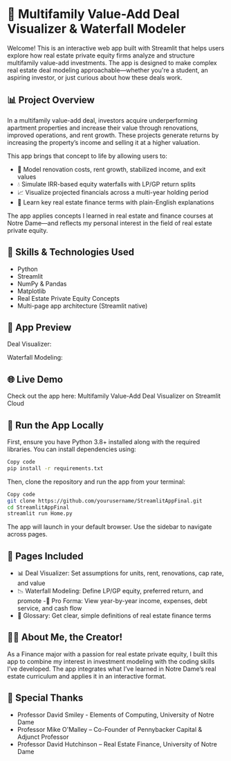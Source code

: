 # 🏢 Multifamily Value-Add Deal Visualizer & Waterfall Modeler
Welcome! This is an interactive web app built with Streamlit that helps users explore how real estate private equity firms analyze and structure multifamily value-add investments. The app is designed to make complex real estate deal modeling approachable—whether you're a student, an aspiring investor, or just curious about how these deals work.

## 📊 Project Overview
In a multifamily value-add deal, investors acquire underperforming apartment properties and increase their value through renovations, improved operations, and rent growth. These projects generate returns by increasing the property’s income and selling it at a higher valuation.

This app brings that concept to life by allowing users to:

- 🧮 Model renovation costs, rent growth, stabilized income, and exit values
- 💧 Simulate IRR-based equity waterfalls with LP/GP return splits
- 📈 Visualize projected financials across a multi-year holding period
- 📘 Learn key real estate finance terms with plain-English explanations

The app applies concepts I learned in real estate and finance courses at Notre Dame—and reflects my personal interest in the field of real estate private equity.

## 🧠 Skills & Technologies Used
- Python
- Streamlit
- NumPy & Pandas
- Matplotlib
- Real Estate Private Equity Concepts
- Multi-page app architecture (Streamlit native)

## 📸 App Preview
Deal Visualizer:


Waterfall Modeling:




## 🌐 Live Demo
Check out the app here: Multifamily Value-Add Deal Visualizer on Streamlit Cloud

## 🚀 Run the App Locally
First, ensure you have Python 3.8+ installed along with the required libraries. You can install dependencies using:

```bash
Copy code
pip install -r requirements.txt
```

Then, clone the repository and run the app from your terminal:

```bash
Copy code
git clone https://github.com/yourusername/StreamlitAppFinal.git
cd StreamlitAppFinal
streamlit run Home.py
```
The app will launch in your default browser. Use the sidebar to navigate across pages.

## 📘 Pages Included
- 📊 Deal Visualizer: Set assumptions for units, rent, renovations, cap rate, and value
- 📉 Waterfall Modeling: Define LP/GP equity, preferred return, and promote
-🧾 Pro Forma: View year-by-year income, expenses, debt service, and cash flow
- 📘 Glossary: Get clear, simple definitions of real estate finance terms

## 🙋‍♂️ About Me, the Creator!
As a Finance major with a passion for real estate private equity, I built this app to combine my interest in investment modeling with the coding skills I’ve developed. The app integrates what I’ve learned in Notre Dame’s real estate curriculum and applies it in an interactive format.

## 🙏 Special Thanks
- Professor David Smiley - Elements of Computing, University of Notre Dame
- Professor Mike O'Malley – Co-Founder of Pennybacker Capital & Adjunct Professor
- Professor David Hutchinson – Real Estate Finance, University of Notre Dame
